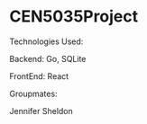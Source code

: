 # CEN5035Project

Technologies Used:

Backend: Go, SQLite

FrontEnd: React

Groupmates:

Jennifer Sheldon
